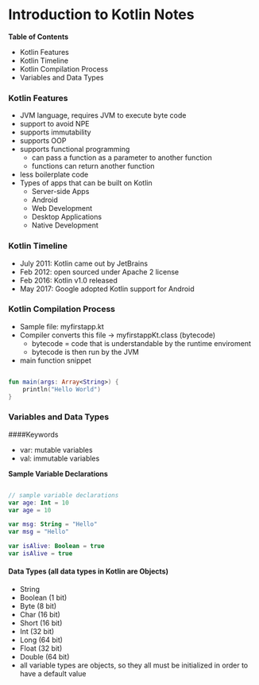 # Introduction to Kotlin Notes

**Table of Contents**
* Kotlin Features
* Kotlin Timeline
* Kotlin Compilation Process
* Variables and Data Types


### Kotlin Features
* JVM language, requires JVM to execute byte code
* support to avoid NPE
* supports immutability
* supports OOP
* supports functional programming
	* can pass a function as a parameter to another function
	* functions can return another function
* less boilerplate code 
* Types of apps that can be built on Kotlin
	* Server-side Apps
	* Android 
	* Web Development
	* Desktop Applications
	* Native Development 


### Kotlin Timeline
* July 2011: Kotlin came out by JetBrains
* Feb 2012: open sourced under Apache 2 license
* Feb 2016: Kotlin v1.0 released
* May 2017: Google adopted Kotlin support for Android


### Kotlin Compilation Process
* Sample file: myfirstapp.kt
* Compiler converts this file -> myfirstappKt.class (bytecode)
	* bytecode = code that is understandable by the runtime enviroment 
	* bytecode is then run by the JVM
* main function snippet
```kotlin

fun main(args: Array<String>) {
	println("Hello World")
}

```


### Variables and Data Types
####Keywords
* var: mutable variables
* val: immutable variables 

**Sample Variable Declarations** 
```kotlin

// sample variable declarations
var age: Int = 10
var age = 10

var msg: String = "Hello"
var msg = "Hello"

var isAlive: Boolean = true
var isAlive = true

```

#### Data Types (all data types in Kotlin are Objects)
* String
* Boolean (1 bit)
* Byte (8 bit)
* Char (16 bit)
* Short (16 bit)
* Int (32 bit)
* Long (64 bit)
* Float (32 bit)
* Double (64 bit)
* all variable types are objects, so they all must be initialized in order to have a default value 

















